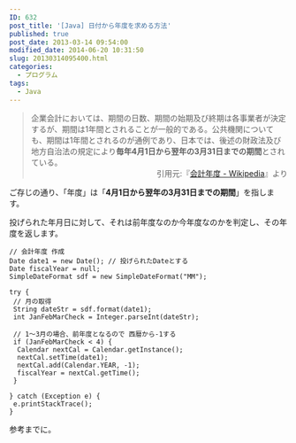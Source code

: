 ```yaml
---
ID: 632
post_title: '[Java] 日付から年度を求める方法'
published: true
post_date: 2013-03-14 09:54:00
modified_date: 2014-06-20 10:31:50
slug: 20130314095400.html
categories:
  - プログラム
tags:
  - Java
---
```

<blockquote>企業会計においては、期間の日数、期間の始期及び終期は各事業者が決定するが、期間は1年間とされることが一般的である。公共機関についても、期間は1年間とされるのが通例であり、日本では、後述の財政法及び地方自治法の規定により<b>毎年4月1日から翌年の3月31日までの期間</b>とされている。<div align="right">引用元:『<a href="http://goo.gl/Kd6he" target="_blank">会計年度 - Wikipedia</a>』より</div></blockquote>
ご存じの通り、「年度」は「<b>4月1日から翌年の3月31日までの期間</b>」を指します。

投げられた年月日に対して、それは前年度なのか今年度なのかを判定し、その年度を返します。

<!--more-->

```language-java
// 会計年度 作成
Date date1 = new Date(); // 投げられたDateとする
Date fiscalYear = null;
SimpleDateFormat sdf = new SimpleDateFormat("MM");

try {
 // 月の取得
 String dateStr = sdf.format(date1);
 int JanFebMarCheck = Integer.parseInt(dateStr);

 // 1～3月の場合、前年度となるので 西暦から-1する
 if (JanFebMarCheck < 4) {
  Calendar nextCal = Calendar.getInstance();
  nextCal.setTime(date1);
  nextCal.add(Calendar.YEAR, -1);
  fiscalYear = nextCal.getTime();
 }

} catch (Exception e) {
 e.printStackTrace();
}
```

参考までに。